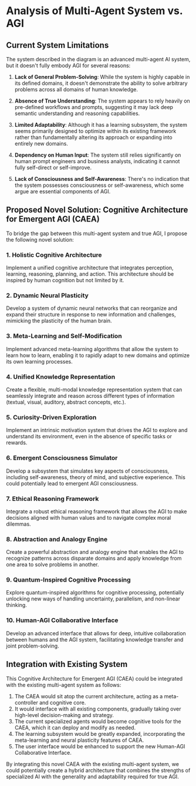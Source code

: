 # Analysis of Multi-Agent System vs. AGI

## Current System Limitations

The system described in the diagram is an advanced multi-agent AI system, but it doesn't fully embody AGI for several reasons:

1. **Lack of General Problem-Solving**: While the system is highly capable in its defined domains, it doesn't demonstrate the ability to solve arbitrary problems across all domains of human knowledge.

2. **Absence of True Understanding**: The system appears to rely heavily on pre-defined workflows and prompts, suggesting it may lack deep semantic understanding and reasoning capabilities.

3. **Limited Adaptability**: Although it has a learning subsystem, the system seems primarily designed to optimize within its existing framework rather than fundamentally altering its approach or expanding into entirely new domains.

4. **Dependency on Human Input**: The system still relies significantly on human prompt engineers and business analysts, indicating it cannot fully self-direct or self-improve.

5. **Lack of Consciousness and Self-Awareness**: There's no indication that the system possesses consciousness or self-awareness, which some argue are essential components of AGI.

## Proposed Novel Solution: Cognitive Architecture for Emergent AGI (CAEA)

To bridge the gap between this multi-agent system and true AGI, I propose the following novel solution:

### 1. Holistic Cognitive Architecture

Implement a unified cognitive architecture that integrates perception, learning, reasoning, planning, and action. This architecture should be inspired by human cognition but not limited by it.

### 2. Dynamic Neural Plasticity

Develop a system of dynamic neural networks that can reorganize and expand their structure in response to new information and challenges, mimicking the plasticity of the human brain.

### 3. Meta-Learning and Self-Modification

Implement advanced meta-learning algorithms that allow the system to learn how to learn, enabling it to rapidly adapt to new domains and optimize its own learning processes.

### 4. Unified Knowledge Representation

Create a flexible, multi-modal knowledge representation system that can seamlessly integrate and reason across different types of information (textual, visual, auditory, abstract concepts, etc.).

### 5. Curiosity-Driven Exploration

Implement an intrinsic motivation system that drives the AGI to explore and understand its environment, even in the absence of specific tasks or rewards.

### 6. Emergent Consciousness Simulator

Develop a subsystem that simulates key aspects of consciousness, including self-awareness, theory of mind, and subjective experience. This could potentially lead to emergent AGI consciousness.

### 7. Ethical Reasoning Framework

Integrate a robust ethical reasoning framework that allows the AGI to make decisions aligned with human values and to navigate complex moral dilemmas.

### 8. Abstraction and Analogy Engine

Create a powerful abstraction and analogy engine that enables the AGI to recognize patterns across disparate domains and apply knowledge from one area to solve problems in another.

### 9. Quantum-Inspired Cognitive Processing

Explore quantum-inspired algorithms for cognitive processing, potentially unlocking new ways of handling uncertainty, parallelism, and non-linear thinking.

### 10. Human-AGI Collaborative Interface

Develop an advanced interface that allows for deep, intuitive collaboration between humans and the AGI system, facilitating knowledge transfer and joint problem-solving.

## Integration with Existing System

This Cognitive Architecture for Emergent AGI (CAEA) could be integrated with the existing multi-agent system as follows:

1. The CAEA would sit atop the current architecture, acting as a meta-controller and cognitive core.
2. It would interface with all existing components, gradually taking over high-level decision-making and strategy.
3. The current specialized agents would become cognitive tools for the CAEA, which it can deploy and modify as needed.
4. The learning subsystem would be greatly expanded, incorporating the meta-learning and neural plasticity features of CAEA.
5. The user interface would be enhanced to support the new Human-AGI Collaborative Interface.

By integrating this novel CAEA with the existing multi-agent system, we could potentially create a hybrid architecture that combines the strengths of specialized AI with the generality and adaptability required for true AGI.

